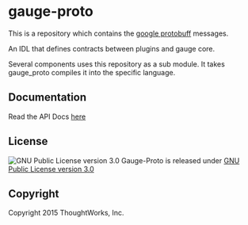 gauge-proto
===========

This is a repository which contains the  [google protobuff](https://github.com/google/protobuf) messages.

An IDL that defines contracts between plugins and gauge core.

Several components uses this repository as a sub module. It takes gauge_proto compiles it into the specific language.

Documentation
-----------------

Read the API Docs [here](doc/gauge-proto-doc.md)

License
-------

![GNU Public License version 3.0](http://www.gnu.org/graphics/gplv3-127x51.png)
Gauge-Proto is released under [GNU Public License version 3.0](http://www.gnu.org/licenses/gpl-3.0.txt)

Copyright
---------

Copyright 2015 ThoughtWorks, Inc.
